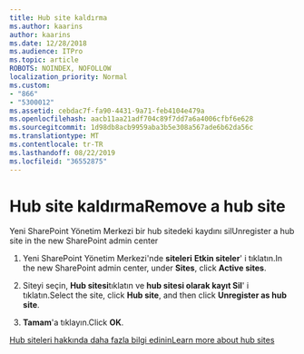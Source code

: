```yaml
---
title: Hub site kaldırma
ms.author: kaarins
author: kaarins
ms.date: 12/28/2018
ms.audience: ITPro
ms.topic: article
ROBOTS: NOINDEX, NOFOLLOW
localization_priority: Normal
ms.custom:
- "866"
- "5300012"
ms.assetid: cebdac7f-fa90-4431-9a71-feb4104e479a
ms.openlocfilehash: aacb11aa21adf704c89f7dd7a6a4006cfbf6e628
ms.sourcegitcommit: 1d98db8acb9959aba3b5e308a567ade6b62da56c
ms.translationtype: MT
ms.contentlocale: tr-TR
ms.lasthandoff: 08/22/2019
ms.locfileid: "36552875"
---
```

# <a name="remove-a-hub-site"></a><span data-ttu-id="157f2-102">Hub site kaldırma</span><span class="sxs-lookup"><span data-stu-id="157f2-102">Remove a hub site</span></span>

<span data-ttu-id="157f2-103">Yeni SharePoint Yönetim Merkezi bir hub sitedeki kaydını sil</span><span class="sxs-lookup"><span data-stu-id="157f2-103">Unregister a hub site in the new SharePoint admin center</span></span>
  
1. <span data-ttu-id="157f2-104">Yeni SharePoint Yönetim Merkezi'nde **siteleri** **Etkin siteler**' i tıklatın.</span><span class="sxs-lookup"><span data-stu-id="157f2-104">In the new SharePoint admin center, under **Sites**, click **Active sites**.</span></span>

2. <span data-ttu-id="157f2-105">Siteyi seçin, **Hub sitesi**tıklatın ve **hub sitesi olarak kayıt Sil**' i tıklatın.</span><span class="sxs-lookup"><span data-stu-id="157f2-105">Select the site, click **Hub site**, and then click **Unregister as hub site**.</span></span>

3. <span data-ttu-id="157f2-106">**Tamam**'a tıklayın.</span><span class="sxs-lookup"><span data-stu-id="157f2-106">Click **OK**.</span></span>

[<span data-ttu-id="157f2-107">Hub siteleri hakkında daha fazla bilgi edinin</span><span class="sxs-lookup"><span data-stu-id="157f2-107">Learn more about hub sites</span></span>](https://support.office.com/article/what-is-a-sharepoint-hub-site-fe26ae84-14b7-45b6-a6d1-948b3966427f?ui=en-US&amp;rs=en-US&amp;ad=US)
  